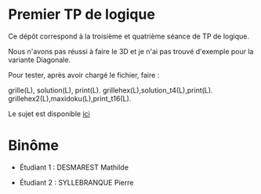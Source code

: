 # Premier TP de logique

Ce dépôt correspond à la troisième et quatrième séance de TP de logique.

Nous n'avons pas réussi à faire le 3D et je n'ai pas trouvé d'exemple pour la variante Diagonale.

Pour tester, après avoir chargé le fichier, faire :

grille(L), solution(L), print(L).
grillehex(L),solution_t4(L),print(L).
grillehex2(L),maxidoku(L),print_t16(L).

Le sujet est disponible
[ici](http://www.thomaspietrzak.com/enseignement/logique/tp3.htm)

# Binôme

- Étudiant 1 : DESMAREST Mathilde

- Étudiant 2 : SYLLEBRANQUE Pierre
